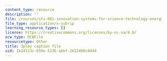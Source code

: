 ```yaml
---
content_type: resource
description: ''
file: /courses/sts-081-innovation-systems-for-science-technology-energy-manufacturing-and-health-spring-2017/1b24113c659e5236abbf2652480c0d4d_dCw-x9ZOljY.vtt
file_type: application/x-subrip
learning_resource_types: []
license: https://creativecommons.org/licenses/by-nc-sa/4.0/
ocw_type: OCWFile
resourcetype: Other
title: 3play caption file
uid: 1b24113c-659e-5236-abbf-2652480c0d4d
---
```

